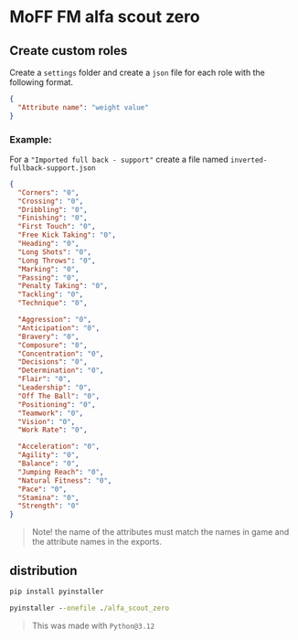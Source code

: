 # MoFF FM alfa scout zero

## Create custom roles

Create a `settings` folder and create a `json` file for each role with the following format.

```json
{
  "Attribute name": "weight value"
}
```

### Example:

For a `"Imported full back - support"` create a file named `inverted-fullback-support.json`

```json
{
  "Corners": "0",
  "Crossing": "0",
  "Dribbling": "0",
  "Finishing": "0",
  "First Touch": "0",
  "Free Kick Taking": "0",
  "Heading": "0",
  "Long Shots": "0",
  "Long Throws": "0",
  "Marking": "0",
  "Passing": "0",
  "Penalty Taking": "0",
  "Tackling": "0",
  "Technique": "0",

  "Aggression": "0",
  "Anticipation": "0",
  "Bravery": "0",
  "Composure": "0",
  "Concentration": "0",
  "Decisions": "0",
  "Determination": "0",
  "Flair": "0",
  "Leadership": "0",
  "Off The Ball": "0",
  "Positioning": "0",
  "Teamwork": "0",
  "Vision": "0",
  "Work Rate": "0",

  "Acceleration": "0",
  "Agility": "0",
  "Balance": "0",
  "Jumping Reach": "0",
  "Natural Fitness": "0",
  "Pace": "0",
  "Stamina": "0",
  "Strength": "0"
}
```

> Note! the name of the attributes must match the names in game and the attribute names in the exports.

## distribution

```cmd
pip install pyinstaller

pyinstaller --onefile ./alfa_scout_zero
```

> This was made with `Python@3.12`
